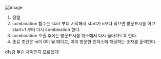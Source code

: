 ![image](https://user-images.githubusercontent.com/33195517/183245982-d0c88e8d-9c37-4b2a-94c8-82a32e73389e.png)

1. 정렬
2. combination 함수는 start 부터 시작해서 start가 n보다 작으면 방문표시를 하고 start+1 부터 다시 combination 한다.
3. combination 호출 후에는 방문표시를 취소해서 다시 돌아가도록 한다.
4. 종료 조건은 m이 0이 될 때이고, 이때 방문한 인덱스에 해당하는 숫자를 출력한다.

dfs랑 무슨 차이인지 모르겠다!
